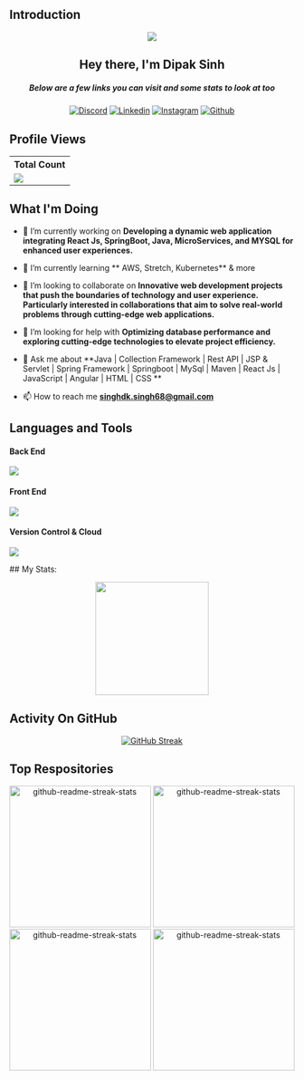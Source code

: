 ## Introduction
<p align="center">
<img src="https://readme-typing-svg.demolab.com/?lines=2+%2B%20years%20of%20coding%20experience&font=Fira%20Code&center=true&width=700&height=45&color=white&vCenter=true&pause=1000&size=25" /></a>
</p>

<h2 align="center">Hey there, I'm <a href="https://github.com/dipaksinh2" target="_blank" style="text-decoration: none;">Dipak Sinh</a></h2>
<h5 align="center">Below are a few links you can visit and some stats to look at too</h5>

<p align="center">
 <a href="https://twitter.com/singh_singh68" target="_blank"><img alt="Discord" title="Twitter" src="https://img.shields.io/badge/-Twitter-03a9f4?style=for-the-badge&logo=twitter&logoColor=white"/></a>
  <a href="https://linkedin.com/in/dipaksinh" target="_blank"><img alt="Linkedin" title="Linkedin" src="https://img.shields.io/badge/-Linkedin-1976d2?style=for-the-badge&logo=linkedin&logoColor=white"/></a>
  <!-- <a href="https://stackoverflow.com/users/23340623"><img alt="StackOverflow" title="StackOverflow" src="https://img.shields.io/badge/stack%20overflow-FE7A16?logo=stack-overflow&logoColor=white&style=for-the-badge"/></a> -->
  <!-- <a href="https://fb.com/dipaksinh2"><img alt="Facebook" title="Facebook" src="https://img.shields.io/badge/-Facebook-1976d2?style=for-the-badge&logo=Facebook&logoColor=white"/></a> -->
  <a href="https://instagram.com/kshatriya__dk" target="_blank"><img alt="Instagram" title="Instagram" src="https://img.shields.io/badge/Instagram-E4405F?style=for-the-badge&logo=instagram&logoColor=white"/></a>
  <a href="https://github.com/dipaksinh2" target="_blank"><img alt="Github" title="Github" src="https://img.shields.io/badge/Github-555555?style=for-the-badge&logo=github&logoColor=white"/></a>
</p>
 
## Profile Views


  <table>
    <tr>
      <!-- <th>Profile Views</th> -->
      <th>Total Count</th>
    </tr>
    <tr>
      <td>
         <a href="https://github.com/dipaksinh2"> <img src="https://komarev.com/ghpvc/?username=dipaksinh2&style=for-the-badge&color=blue"> </a>
      </td>
    </tr>
  </table>

## What I'm Doing

- 🔭 I’m currently working on **Developing a dynamic web application integrating React Js, SpringBoot, Java, MicroServices, and MYSQL for enhanced user experiences.**

- 🌱 I’m currently learning ** AWS, Stretch, Kubernetes** & more

- 👯 I’m looking to collaborate on **Innovative web development projects that push the boundaries of technology and user experience. Particularly interested in collaborations that aim to solve real-world problems through cutting-edge web applications.**

- 🤝 I’m looking for help with **Optimizing database performance and exploring cutting-edge technologies to elevate project efficiency.**

- 💬 Ask me about **Java | Collection Framework | Rest API | JSP & Servlet | Spring Framework | Springboot | MySql | Maven | React Js | JavaScript | Angular | HTML | CSS **

- 📫 How to reach me **singhdk.singh68@gmail.com**


## Languages and Tools

<p align="left"> 
  <h4>Back End</h4>
  <a href="https://github.com/dipaksinh2">
    <img src="https://skillicons.dev/icons?i=java,maven,spring,mysql,postman,eclipse,idea"> 
  </a> 
</p>
<p align="center"> 
  <h4>Front End</h4>
  <a href="https://github.com/dipaksinh2">
    <img src="https://skillicons.dev/icons?i=npm,nodejs,html,js,jquery,css,react,angular,ts,vscode"> 
  </a> 
</p>
<p align="right">
  <h4>Version Control & Cloud</h4>
  <a href="https://skillicons.dev">
    <img src="https://skillicons.dev/icons?i=aws,git,github,gitlab,kubernetes,docker" />
  </a>
</p>
## My Stats:
<p align="center">
<img height="200px" src="https://github-readme-stats.vercel.app/api?username=dipaksinh2&hide_border=true&show_icons=true&count_private=true&theme=tokyonight&border_radius=20">
</p>

## Activity On GitHub

<p align="center">
<a href="https://git.io/streak-stats">
  <img src="https://github-readme-streak-stats.herokuapp.com?user=dipaksinh2&theme=tokyonight&border_radius=20" alt="GitHub Streak" />
</a>
</p>



## Top Respositories
  <p align="center">
     <a href="https://github.com/dipaksinh2/Capstone-medicare-api.git"><img width="250" src="https://denvercoder1-github-readme-stats.vercel.app/api/pin/?username=dipaksinh2&repo=Capstone-medicare-api&theme=tokyonight&border_radius=20&hide_border=false&show_icons=true" alt="github-readme-streak-stats"></a>
    <a href="https://github.com/Dipaksinh2/Capstone_Medicare_ui.git"><img width="250" src="https://denvercoder1-github-readme-stats.vercel.app/api/pin/?username=dipaksinh2&repo=Capstone_Medicare_ui&theme=tokyonight&border_radius=20&hide_border=false&show_icons=true" alt="github-readme-streak-stats"></a>
   <a href="https://github.com/Dipaksinh2/SAFEinvest-BackendApi.git"><img width="250" src="https://denvercoder1-github-readme-stats.vercel.app/api/pin/?username=dipaksinh2&repo=SAFEinvest-BackendApi&theme=tokyonight&border_radius=20&hide_border=false&show_icons=true" alt="github-readme-streak-stats"></a>
   <a href="https://github.com/Dipaksinh2/SAFEinvest-FrontEnd.git"><img width="250" src="https://denvercoder1-github-readme-stats.vercel.app/api/pin/?username=dipaksinh2&repo=SAFEinvest-FrontEnd&theme=tokyonight&border_radius=20&hide_border=false&show_icons=true" alt="github-readme-streak-stats"></a>
  </p>

###

